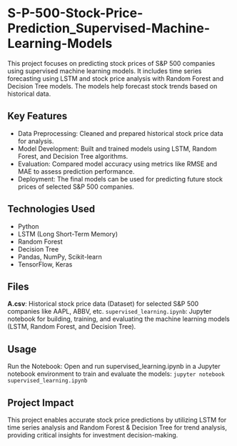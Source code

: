 # S-P-500-Stock-Price-Prediction_Supervised-Machine-Learning-Models
This project focuses on predicting stock prices of S&P 500 companies using supervised machine learning models. It includes time series forecasting using LSTM and stock price analysis with Random Forest and Decision Tree models. The models help forecast stock trends based on historical data.

## Key Features
* Data Preprocessing: Cleaned and prepared historical stock price data for analysis.
* Model Development: Built and trained models using LSTM, Random Forest, and Decision Tree algorithms.
* Evaluation: Compared model accuracy using metrics like RMSE and MAE to assess prediction performance.
* Deployment: The final models can be used for predicting future stock prices of selected S&P 500 companies.

## Technologies Used
* Python
* LSTM (Long Short-Term Memory)
* Random Forest
* Decision Tree
* Pandas, NumPy, Scikit-learn
* TensorFlow, Keras

## Files
**A.csv**: Historical stock price data (Dataset) for selected S&P 500 companies like AAPL, ABBV, etc.
`supervised_learning.ipynb`: Jupyter notebook for building, training, and evaluating the machine learning models (LSTM, Random Forest, and Decision Tree).

## Usage
Run the Notebook: Open and run supervised_learning.ipynb in a Jupyter notebook environment to train and evaluate the models:
`jupyter notebook supervised_learning.ipynb`

## Project Impact
This project enables accurate stock price predictions by utilizing LSTM for time series analysis and Random Forest & Decision Tree for trend analysis, providing critical insights for investment decision-making.
